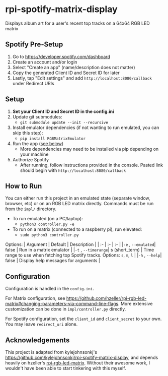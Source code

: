 # rpi-spotify-matrix-display

Displays album art for a user's recent top tracks on a 64x64 RGB LED matrix

## Spotify Pre-Setup
1. Go to https://developer.spotify.com/dashboard
2. Create an account and/or login
3. Select "Create an app" (name/description does not matter)
4. Copy the generated Client ID and Secret ID for later
5. Lastly, tap "Edit settings" and add `http://localhost:8080/callback` under Redirect URIs

## Setup
1. **Set your Client ID and Secret ID in the config.ini**
2. Update git submodules:
   - `git submodule update --init --recursive`
3. Install emulator dependencies (if not wanting to run emulated, you can skip this step):
   - `pip install RGBMatrixEmulator`
4. Run the app ([see below](#how-to-run))
   - More dependencies may need to be installed via pip depending on your machine
5. Authorize Spotify
   - After running, follow instructions provided in the console. Pasted link should begin with `http://localhost:8080/callback`

## How to Run
You can either run this project in an emulated state (separate window, browser, etc) or on an RGB LED matrix directly. Commands must be run from the `impl/` directory.

- To run emulated (on a PC/laptop):
    - `python3 controller.py -e`
- To run on a matrix (connected to a raspberry pi), run elevated:
    - `sudo python3 controller.py`

Options:
| Argument | Default | Description |
| :- | :- | :- |
|`-e` , `--emulated`| false | Run in a matrix emulator |
|`-t` , `--timerange`| s (short_term) | Time range to use when fetching top Spotify tracks. Options: `s`, `m`, `l` |
|`-h` , `--help`| false | Display help messages for arguments |

## Configuration
Configuration is handled in the `config.ini`.

For Matrix configuration, see https://github.com/hzeller/rpi-rgb-led-matrix#changing-parameters-via-command-line-flags.
More extensive customization can be done in `impl/controller.py` directly.

For Spotify configuration, set the `client_id` and `client_secret` to your own. You may leave `redirect_uri` alone.

## Acknowledgements
This project is adapted from kylejohnsonkj's https://github.com/kylejohnsonkj/rpi-spotify-matrix-display, and depends heavily on hzeller's [rpi-rgb-led-matrix](https://github.com/hzeller/rpi-rgb-led-matrix). Without their awesome work, I wouldn't have been able to start tinkering with this myself.
